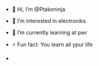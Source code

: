 - 👋 Hi, I’m @Ptakoninja
- 👀 I’m interested in electroniks
- 🌱 I’m currently learning at pwr

- ⚡ Fun fact: You learn all ypur life
- 

